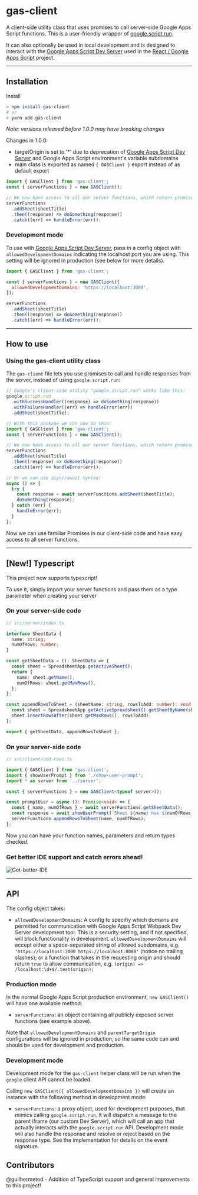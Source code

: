 # gas-client

A client-side utility class that uses promises to call server-side Google Apps Script functions. This is a user-friendly wrapper of [google.script.run](https://developers.google.com/apps-script/guides/html/reference/run).

It can also optionally be used in local development and is designed to interact with the [Google Apps Script Dev Server](https://github.com/enuchi/Google-Apps-Script-Webpack-Dev-Server) used in the [React / Google Apps Script](https://github.com/enuchi/React-Google-Apps-Script) project.

---

## Installation

Install

```bash
> npm install gas-client
# or
> yarn add gas-client
```

<i>Note: versions released before 1.0.0 may have breaking changes</i>

Changes in 1.0.0:
- targetOrigin is set to '*' due to deprecation of [Google Apps Script Dev Server](https://github.com/enuchi/Google-Apps-Script-Webpack-Dev-Server) and Google Apps Script environment's variable subdomains
- main class is exported as named `{ GASClient }` export instead of as default export


```javascript
import { GASClient } from 'gas-client';
const { serverFunctions } = new GASClient();

// We now have access to all our server functions, which return promises
serverFunctions
  .addSheet(sheetTitle)
  .then((response) => doSomething(response))
  .catch((err) => handleError(err));
```

### Development mode

To use with [Google Apps Script Dev Server](https://github.com/enuchi/Google-Apps-Script-Webpack-Dev-Server), pass in a config object with `allowedDevelopmentDomains` indicating the localhost port you are using. This setting will be ignored in production (see below for more details).

```javascript
import { GASClient } from 'gas-client';

const { serverFunctions } = new GASClient({
  allowedDevelopmentDomains: 'https://localhost:3000',
});

serverFunctions
  .addSheet(sheetTitle)
  .then((response) => doSomething(response))
  .catch((err) => handleError(err));
```

---

## How to use

### Using the gas-client utility class

The `gas-client` file lets you use promises to call and handle responses from the server, instead of using `google.script.run`:

```javascript
// Google's client-side utility "google.script.run" works like this:
google.script.run
  .withSuccessHandler((response) => doSomething(response))
  .withFailureHandler((err) => handleError(err))
  .addSheet(sheetTitle);
```

```javascript
// With this package we can now do this:
import { GASClient } from 'gas-client';
const { serverFunctions } = new GASClient();

// We now have access to all our server functions, which return promises
serverFunctions
  .addSheet(sheetTitle)
  .then((response) => doSomething(response))
  .catch((err) => handleError(err));

// Or we can use async/await syntax:
async () => {
  try {
    const response = await serverFunctions.addSheet(sheetTitle);
    doSomething(response);
  } catch (err) {
    handleError(err);
  }
};
```

Now we can use familiar Promises in our client-side code and have easy access to all server functions.

---

## [New!] Typescript

This project now supports typescript!

To use it, simply import your server functions and pass them as a type parameter when creating your server

### On your server-side code

```typescript
// src/server/index.ts

interface SheetData {
  name: string;
  numOfRows: number;
}

const getSheetData = (): SheetData => {
  const sheet = SpreadsheetApp.getActiveSheet();
  return {
    name: sheet.getName(),
    numOfRows: sheet.getMaxRows(),
  };
};

const appendRowsToSheet = (sheetName: string, rowsToAdd: number): void => {
  const sheet = SpreadsheetApp.getActiveSpreadsheet().getSheetByName(sheetName);
  sheet.insertRowsAfter(sheet.getMaxRows(), rowsToAdd);
};

export { getSheetData, appendRowsToSheet };
```

### On your server-side code

```typescript
// src/client/add-rows.ts

import { GASClient } from 'gas-client';
import { showUserPrompt } from './show-user-prompt';
import * as server from '../server';

const { serverFunctions } = new GASClient<typeof server>();

const promptUser = async (): Promise<void> => {
  const { name, numOfRows } = await serverFunctions.getSheetData();
  const response = await showUserPrompt(`Sheet ${name} has ${numOfRows} rows. How many would you like to add?`);
  serverFunctions.appendRowsToSheet(name, numOfRows);
};
```

Now you can have your function names, parameters and return types checked.

### Get better IDE support and catch errors ahead!

![Get-better-IDE](https://i.imgur.com/gPmOPqX.gif)

---

## API

The config object takes:

- `allowedDevelopmentDomains`: A config to specifiy which domains are permitted for communication with Google Apps Script Webpack Dev Server development tool. This is a security setting, and if not specified, will block functionality in development. `allowedDevelopmentDomains` will accept either a space-separated string of allowed subdomains, e.g. `'https://localhost:3000 https://localhost:8080'` (notice no trailing slashes); or a function that takes in the requesting origin and should return `true` to allow communication, e.g. `(origin) => /localhost:\d+$/.test(origin);`

### Production mode

In the normal Google Apps Script production environment, `new GASClient()` will have one available method:

- `serverFunctions`: an object containing all publicly exposed server functions (see example above).

Note that `allowedDevelopmentDomains` and `parentTargetOrigin` configurations will be ignored in production, so the same code can and should be used for development and production.

### Development mode

Development mode for the `gas-client` helper class will be run when the `google` client API cannot be loaded.

Calling `new GASClient({ allowedDevelopmentDomains })` will create an instance with the following method in development mode:

- `serverFunctions`: a proxy object, used for development purposes, that mimics calling `google.script.run`. It will dispatch a message to the parent iframe (our custom Dev Server), which will call an app that actually interacts with the `google.script.run` API. Development mode will also handle the response and resolve or reject based on the response type. See the implementation for details on the event signature.

## Contributors

@guilhermetod - Addition of TypeScript support and general improvements to this project!
